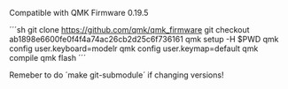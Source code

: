 Compatible with QMK Firmware 0.19.5

´´´sh
git clone https://github.com/qmk/qmk_firmware
git checkout ab1898e6600fe0f4f4a74ac26cb2d25c6f736161
qmk setup -H $PWD
qmk config user.keyboard=modelr
qmk config user.keymap=default
qmk compile
qmk flash
´´´

Remeber to do ´make git-submodule´ if changing versions!